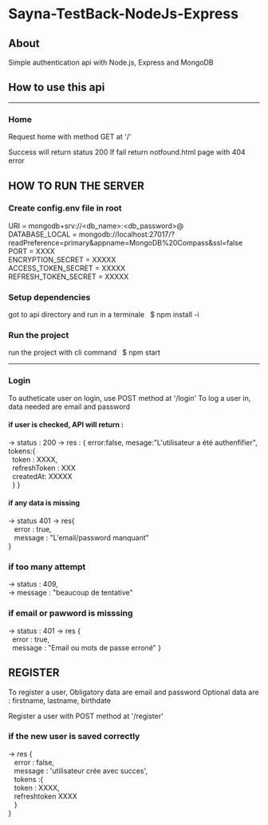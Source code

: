 # Sayna-TestBack-NodeJs-Express

## About
Simple authentication api with Node.js, Express and MongoDB

## How to use this api
--------------------------------
### Home
Request home with method GET at '/'

Success will return status 200
If fail return notfound.html page with 404 error

## HOW TO RUN THE SERVER
### Create config.env file in root 
URI = mongodb+srv://<db_name>:<db_password>@<cluster> <br>
DATABASE_LOCAL = mongodb://localhost:27017/?readPreference=primary&appname=MongoDB%20Compass&ssl=false <br>
PORT = XXXX <br>
ENCRYPTION_SECRET = XXXXX <br>
ACCESS_TOKEN_SECRET = XXXXX <br>
REFRESH_TOKEN_SECRET = XXXXX <br>

### Setup dependencies
got to api directory and run in a terminale
&nbsp;&nbsp;$ npm install -i

### Run the project
run the project with cli command
&nbsp;&nbsp;$ npm start

---------------------------------

### Login
To autheticate user on login, use POST method at '/login'
To log a user in, data needed are email and password

#### if user is checked, API will return : 
-> status : 200 
-> res : {
  error:false,
  mesage:"L'utilisateur a été authenfifier",
  tokens:{ <br>
&nbsp;&nbsp;token : XXXX,<br>
&nbsp;&nbsp;refreshToken : XXX <br>
&nbsp;&nbsp;createdAt: XXXXX <br>
&nbsp;&nbsp;}
}

#### if any data is missing
-> status 401
-> res{ <br>
&nbsp;&nbsp;  error : true,<br>
&nbsp;&nbsp;  message : "L'email/password manquant" <br>
}

### if too many attempt
-> status : 409,<br>
-> message : "beaucoup de tentative"

### if email or pawword is misssing 
-> status : 401
-> res { <br>
&nbsp;&nbsp;error : true, <br>
&nbsp;&nbsp;message : "Email ou mots de passe erroné"
}

## REGISTER
To register a user, 
Obligatory data are email and password
Optional data are :
firstname,
lastname,
birthdate

Register a user with POST method at '/register'

### if the new user is saved correctly 
-> res { <br>
&nbsp;&nbsp;  error : false, <br>
&nbsp;&nbsp;  message : 'utilisateur crée avec succes', <br>
&nbsp;&nbsp;  tokens :{ <br>
&nbsp;&nbsp;    token : XXXX,<br>
&nbsp;&nbsp;    refreshtoken XXXX <br>
&nbsp;&nbsp;  } <br>
}
